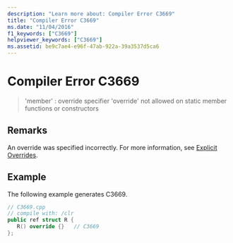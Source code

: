 ```yaml
---
description: "Learn more about: Compiler Error C3669"
title: "Compiler Error C3669"
ms.date: "11/04/2016"
f1_keywords: ["C3669"]
helpviewer_keywords: ["C3669"]
ms.assetid: be9c7ae4-e96f-47ab-922a-39a3537d5ca6
---
```

# Compiler Error C3669

> 'member' : override specifier 'override' not allowed on static member functions or constructors

## Remarks

An override was specified incorrectly. For more information, see [Explicit Overrides](../../extensions/explicit-overrides-cpp-component-extensions.md).

## Example

The following example generates C3669.

```cpp
// C3669.cpp
// compile with: /clr
public ref struct R {
   R() override {}   // C3669
};
```
